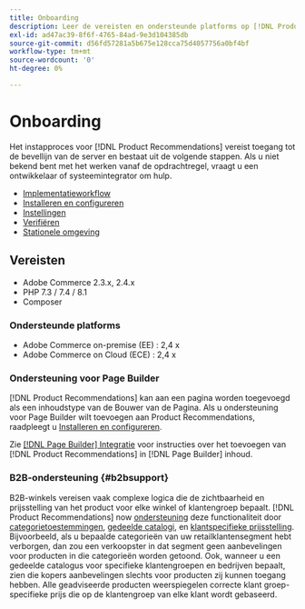 ```yaml
---
title: Onboarding
description: Leer de vereisten en ondersteunde platforms op [!DNL Product Recommendations].
exl-id: ad47ac39-8f6f-4765-84ad-9e3d104385db
source-git-commit: d56fd57281a5b675e128cca75d4057756a0bf4bf
workflow-type: tm+mt
source-wordcount: '0'
ht-degree: 0%

---
```


# Onboarding

Het instapproces voor [!DNL Product Recommendations] vereist toegang tot de bevellijn van de server en bestaat uit de volgende stappen. Als u niet bekend bent met het werken vanaf de opdrachtregel, vraagt u een ontwikkelaar of systeemintegrator om hulp.

- [Implementatieworkflow](implementation-workflow.md)
- [Installeren en configureren](install-configure.md)
- [Instellingen](settings.md)
- [Verifiëren](verify.md)
- [Stationele omgeving](staging-environment.md)

## Vereisten

- Adobe Commerce 2.3.x, 2.4.x
- PHP 7.3 / 7.4 / 8.1
- Composer

### Ondersteunde platforms

- Adobe Commerce on-premise (EE) : 2,4 x
- Adobe Commerce on Cloud (ECE) : 2,4 x

### Ondersteuning voor Page Builder

[!DNL Product Recommendations] kan aan een pagina worden toegevoegd als een inhoudstype van de Bouwer van de Pagina. Als u ondersteuning voor Page Builder wilt toevoegen aan Product Recommendations, raadpleegt u [Installeren en configureren](install-configure.md).

Zie [[!DNL Page Builder] Integratie](page-builder.md) voor instructies over het toevoegen van [!DNL Product Recommendations] in [!DNL Page Builder] inhoud.

### B2B-ondersteuning {#b2bsupport}

B2B-winkels vereisen vaak complexe logica die de zichtbaarheid en prijsstelling van het product voor elke winkel of klantengroep bepaalt. [!DNL Product Recommendations] now [ondersteuning](release-notes.md) deze functionaliteit door [categorietoestemmingen](https://experienceleague.adobe.com/docs/commerce-admin/catalog/categories/category-permissions.html), [gedeelde catalogi](https://experienceleague.adobe.com/docs/commerce-admin/b2b/shared-catalogs/catalog-shared.html), en [klantspecifieke prijsstelling](https://experienceleague.adobe.com/docs/commerce-admin/catalog/products/pricing/pricing-advanced.html). Bijvoorbeeld, als u bepaalde categorieën van uw retailklantensegment hebt verborgen, dan zou een verkoopster in dat segment geen aanbevelingen voor producten in die categorieën worden getoond. Ook, wanneer u een gedeelde catalogus voor specifieke klantengroepen en bedrijven bepaalt, zien die kopers aanbevelingen slechts voor producten zij kunnen toegang hebben. Alle geadviseerde producten weerspiegelen correcte klant groep-specifieke prijs die op de klantengroep van elke klant wordt gebaseerd.
